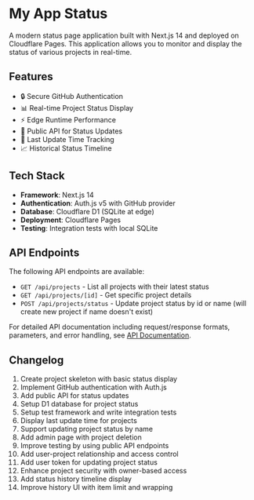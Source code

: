 # My App Status

A modern status page application built with Next.js 14 and deployed on Cloudflare Pages. This application allows you to monitor and display the status of various projects in real-time.

## Features

- 🔒 Secure GitHub Authentication
- 📊 Real-time Project Status Display
- ⚡ Edge Runtime Performance
- 🔄 Public API for Status Updates
- 📅 Last Update Time Tracking
- 📈 Historical Status Timeline

## Tech Stack

- **Framework**: Next.js 14
- **Authentication**: Auth.js v5 with GitHub provider
- **Database**: Cloudflare D1 (SQLite at edge)
- **Deployment**: Cloudflare Pages
- **Testing**: Integration tests with local SQLite

## API Endpoints

The following API endpoints are available:

- `GET /api/projects` - List all projects with their latest status
- `GET /api/projects/[id]` - Get specific project details
- `POST /api/projects/status` - Update project status by id or name (will create new project if name doesn't exist)

For detailed API documentation including request/response formats, parameters, and error handling, see [API Documentation](docs/api.md).

## Changelog

1. Create project skeleton with basic status display
2. Implement GitHub authentication with Auth.js
3. Add public API for status updates
4. Setup D1 database for project status
5. Setup test framework and write integration tests
6. Display last update time for projects
7. Support updating project status by name
8. Add admin page with project deletion
9. Improve testing by using public API endpoints
10. Add user-project relationship and access control
11. Add user token for updating project status
12. Enhance project security with owner-based access
13. Add status history timeline display
14. Improve history UI with item limit and wrapping
